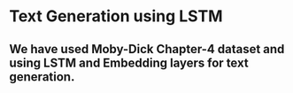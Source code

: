 # Text Generation using LSTM

## We have used Moby-Dick Chapter-4 dataset and using LSTM and Embedding layers for text generation.


